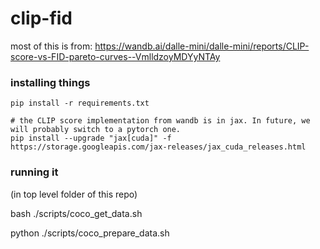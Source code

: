 # clip-fid

most of this is from:
https://wandb.ai/dalle-mini/dalle-mini/reports/CLIP-score-vs-FID-pareto-curves--VmlldzoyMDYyNTAy

### installing things
```
pip install -r requirements.txt

# the CLIP score implementation from wandb is in jax. In future, we will probably switch to a pytorch one.
pip install --upgrade "jax[cuda]" -f https://storage.googleapis.com/jax-releases/jax_cuda_releases.html
```

### running it

(in top level folder of this repo)

bash ./scripts/coco_get_data.sh

python ./scripts/coco_prepare_data.sh

